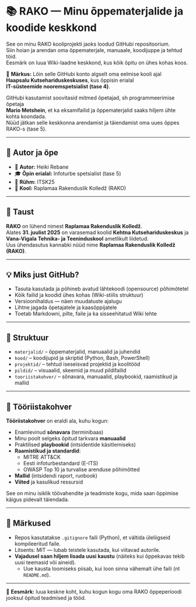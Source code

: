 # 📚 RAKO — Minu õppematerjalide ja koodide keskkond

See on minu RAKO kooliprojekti jaoks loodud GitHubi repositoorium.  
Siin hoian ja arendan oma õppematerjale, manuaale, koodijuppe ja tehtud töid.  
Eesmärk on luua Wiki-laadne keskkond, kus kõik õpitu on ühes kohas koos.

📌 **Märkus:** Lõin selle GitHubi konto algselt oma eelmise kooli ajal  
**Haapsalu Kutsehariduskeskuses**, kus õppisin erialal  
**IT-süsteemide nooremspetsialist (tase 4)**.  

GitHubi kasutamist soovitasid mitmed õpetajad, sh programmeerimise õpetaja  
**Mario Metshein**, et ka eksamifailid ja õppematerjalid saaks hiljem ühte kohta koondada.  
Nüüd jätkan selle keskkonna arendamist ja täiendamist oma uues õppes RAKO-s (tase 5).

---

## 📌 Autor ja õpe

- 👤 **Autor:** Heiki Rebane  
- 🎓 **Õpin erialal:** Infoturbe spetsialist (tase 5)  
- 🏫 **Rühm:** ITSK25  
- 🏫 **Kool:** Raplamaa Rakenduslik Kolledž (RAKO)

---

## 📍 Taust

**RAKO** on lühend nimest **Raplamaa Rakenduslik Kolledž**.  
Alates **31. juulist 2025** on varasemad koolid **Kehtna Kutsehariduskeskus** ja  
**Vana-Vigala Tehnika- ja Teeninduskool** ametlikult liidetud.  
Uus ühendasutus kannabki nüüd nime **Raplamaa Rakenduslik Kolledž (RAKO)**.

---

## 💡 Miks just GitHub?

- Tasuta kasutada ja põhineb avatud lähtekoodi (opensource) põhimõtetel
- Kõik failid ja koodid ühes kohas (Wiki-stiilis struktuur)
- Versioonihaldus — näen muudatuste ajalugu
- Lihtne jagada õpetajatele ja kaasõppijatele
- Toetab Markdowni, pilte, faile ja ka sisseehitatud Wiki lehte

---

## 📁 Struktuur

- `materjalid/` – õppematerjalid, manuaalid ja juhendid
- `kood/` – koodijupid ja skriptid (Python, Bash, PowerShell)
- `projektid/` – tehtud iseseisvad projektid ja koolitööd
- `pildid/` – visuaalid, skeemid ja muud pildifailid
- `tooriistakohver/` – sõnavara, manuaalid, playbookid, raamistikud ja mallid

---

## 🧰 Tööriistakohver

**Tööriistakohver** on eraldi ala, kuhu kogun:  
- Enamlevinud **sõnavara** (terminibaas)  
- Minu poolt selgeks õpitud tarkvara **manuaalid**  
- Praktilised **playbookid** (intsidentide käsitlemiseks)  
- **Raamistikud ja standardid**:  
  - MITRE ATT&CK  
  - Eesti infoturbestandard (E-ITS)  
  - OWASP Top 10 ja turvalise arenduse põhimõtted  
- **Mallid** (intsidendi raport, runbook)  
- **Viited** ja kasulikud ressursid  

See on minu isiklik töövahendite ja teadmiste kogu, mida saan õppimise käigus pidevalt täiendada.

---

## 📝 Märkused

- Repos kasutatakse `.gitignore` faili (Python), et vältida üleliigseid kompileeritud faile.
- Litsents: MIT — lubab teistele kasutada, kui viitavad autorile.
- **Vajadusel saan hiljem lisada uusi kaustu** (näiteks kui õppekavas tekib uusi teemasid või aineid).
  - Uue kausta loomiseks piisab, kui loon sinna vähemalt ühe faili (nt `README.md`).

---

📌 **Eesmärk:** luua keskne koht, kuhu kogun kogu oma RAKO õppeperioodi jooksul õpitud teadmised ja tööd.
